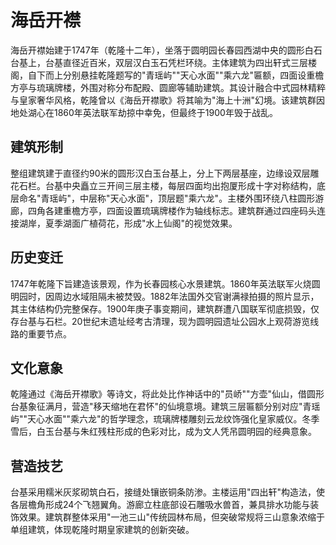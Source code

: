 # 海岳开襟

海岳开襟始建于1747年（乾隆十二年），坐落于圆明园长春园西湖中央的圆形白石台基上，台基直径近百米，双层汉白玉石凭栏环绕。主体建筑为四出轩式三层楼阁，自下而上分别悬挂乾隆题写的"青瑶屿""天心水面""乘六龙"匾额，四面设重檐方亭与琉璃牌楼，外围对称分布配殿、圆廊等辅助建筑。其设计融合中式园林精粹与皇家奢华风格，乾隆曾以《海岳开襟歌》将其喻为"海上十洲"幻境。该建筑群因地处湖心在1860年英法联军劫掠中幸免，但最终于1900年毁于战乱。

## 建筑形制

整组建筑建于直径约90米的圆形汉白玉台基上，分上下两层基座，边缘设双层雕花石栏。台基中央矗立三开间三层主楼，每层四面均出抱厦形成十字对称结构，底层命名"青瑶屿"，中层称"天心水面"，顶层题"乘六龙"。主楼外围环绕八柱圆形游廊，四角各建重檐方亭，四面设置琉璃牌楼作为轴线标志。建筑群通过四座码头连接湖岸，夏季湖面广植荷花，形成"水上仙阁"的视觉效果。

## 历史变迁

1747年乾隆下旨建造该景观，作为长春园核心水景建筑。1860年英法联军火烧圆明园时，因周边水域阻隔未被焚毁。1882年法国外交官谢满禄拍摄的照片显示，其主体结构仍完整保存。1900年庚子事变期间，建筑群遭八国联军彻底损毁，仅存台基与石栏。20世纪末遗址经考古清理，现为圆明园遗址公园水上观荷游览线路的重要节点。

## 文化意象

乾隆通过《海岳开襟歌》等诗文，将此处比作神话中的"员峤""方壶"仙山，借圆形台基象征满月，营造"移天缩地在君怀"的仙境意境。建筑三层匾额分别对应"青瑶屿""天心水面""乘六龙"的哲学理念，琉璃牌楼雕刻云龙纹饰强化皇家威仪。冬季雪后，白玉台基与朱红残柱形成的色彩对比，成为文人凭吊圆明园的经典意象。

## 营造技艺

台基采用糯米灰浆砌筑白石，接缝处镶嵌铜条防渗。主楼运用"四出轩"构造法，使各层檐角形成24个飞翘翼角。游廊立柱底部设石雕吸水兽首，兼具排水功能与装饰效果。建筑群整体采用"一池三山"传统园林布局，但突破常规将三山意象浓缩于单组建筑，体现乾隆时期皇家建筑的创新突破。